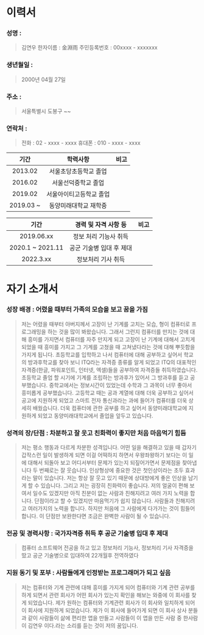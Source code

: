 # 이력서

### 성명 :
> 김연우  한자이름 : 金淵雨  주민등록번호 : 00xxxx - xxxxxxx

### 생년월일 :
> 2000년 04월 27일

### 주소 :
> 서울특별시 도봉구 ~~
### 연락처 :
> 전화 : 02 - xxxx - xxxx  휴대폰 : 010 - xxxx - xxxx

|기간|학력사항|  비고  |
| :---: | :---: | :---:|
|2013.02|서울초당초등학교 졸업||
|2016.02|서울선덕중학교 졸업||
|2019.02|서울아이티고등학교 졸업||
|2019.03 ~|동양미래대학교 재학중||

|기간|경력 및 자격 사항 등|  비고  |
| :---: | :---: | :---:|
|2019.06.xx|정보 처리 기능사 취득|      |
|2020.1 ~ 2021.11|공군 기술병 입대 후 제대|       |
|2022.3.xx|정보처리 기사 취득|      |

# 자기 소개서

### 성장 배경 : 어렸을 때부터 가족의 모습을 보고 꿈을 가짐

> 저는 어렸을 때부터 아버지께서 고장이 난 기계를 고치는 모습, 형이 컴퓨터로 프로그래밍을 하는 것을 많이 봐왔습니다. 그래서 그런지 컴퓨터를 만지는 것에 대해 흥미를 가지면서 컴퓨터를 자주 만지게 되고 고장이 난 기계에 대해서 고치게 되었을 때 흥미를 가지고 그 기계를 고쳤을 때 고쳐냈다라는 것에 대해 뿌듯함을 가지게 됩니다.
초등학교를 입학하고 나서 컴퓨터에 대해 공부하고 싶어서 학교의 방과후학교를 찾아
보니 ITQ라는 자격증 종류를 알게 되었고 ITQ의 대표적인 자격증(한글, 파워포인트, 인터넷, 엑셀)들을 공부하여 자격증들 취득하였습니다. 초등학교 졸업 할 시기에 기계를
조립하는 방과후가 있어서 그 방과후를 듣고 공부했습니다. 중학교에서는 정보시간이
있었는데 수학과 그 과목이 너무 좋아서 흥미롭게 공부했습니다. 고등학교 때는 공과
계열에 대해 더욱 공부하고 싶어서 공고에 지원하게 되었고 스마트 전자 통신과라는
과에 들어가 컴퓨터를 더욱 상세히 배웠습니다. 더욱 컴퓨터에 관한 공부를 하고 싶어서 동양미래대학교에 지원하게 되었고 동양미래대학교에서 졸업을 앞두고 있습니다.

### 성격의 장/단점 : 차분하고 잘 웃고 친화력이 좋지만 처음 마음먹기 힘듬

> 저는 평소 행동과 다르게 차분한 성격입니다. 어떤 일을 해결하고 있을 때 갑자기
갑작스런 일이 발생하게 되면 이걸 어떡하지 하면서 우왕좌왕하기 보다는 이 일에
대해서 되돌아 보고 어디서부터 문제가 있는지 되짚어가면서 문제점을 찾아냅니다
두 번째로는 잘 웃습니다. 인상형상에 중요한 것은 첫인상이라는 초두 효과라는
말이 있습니다. 저는 항상 잘 웃고 있기 때문에 상대방에게 좋은 인상을 남기게
할 수 있습니다. 그리고 저는 굉장히 친화력이 좋습니다. 저의 얼굴이 편해 보여서 일수도 있겠지만 아직 친분이 없는 사람과 친해지려고 여러 가지 노력을 합니다. 
단점이라고 할 수 있겠지만 마음먹기가 쉽지 않습니다. 사람들과 친해지려고
여러가지의 노력을 합니다. 하지만 처음에 그 사람에게 다가가는 것이 힘들어 합니다. 이 단점만 보완한다면 조금은 완벽한 사람이 될 수 있습니다.

### 전공 및 경력사항 : 국가자격증 취득 후 공군 기술병 입대 후 제대 

> 컴퓨터 소프트웨어 전공을 하고 있고 정보처리 기능사, 정보처리 기사 자격증을 땄고
공군 기술병으로 입대하여 22개월후 전역하였다

### 지원 동기 및 포부 : 사람들에게 인정받는 프로그래머가 되고 싶음

> 저는 컴퓨터와 기계 관련에 대해 흥미를 가지게 되어 컴퓨터와 기계 관련 공부를 하게
되면서 관련 회사가 어떤 회사가 있는지 확인을 해보는 와중에 이 회사를 찾게 되었습니다. 제가 원하는 컴퓨터와 기계관련 회사가 이 회사와 일치하게 되어 이 회사에 지원하게 되었습니다. 제가 이 회사에 들어가게 되면 이 회사 상사 분들과 같이 사람들이 삶에 편리한 앱을 만들고 사람들이 이 앱을 만든 사람 중 한사람이 김연우 이다.라는 소리를 듣는 것이 저의 꿈입니다.

